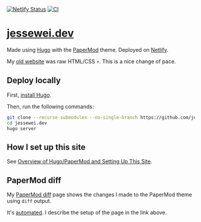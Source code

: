 [![Netlify Status](https://api.netlify.com/api/v1/badges/9d745180-286f-4084-bd0e-046e2c5d22ef/deploy-status)](https://app.netlify.com/sites/cheerful-mousse-b9d87b/deploys)
[![CI](https://github.com/jesse-wei/jessewei.dev/actions/workflows/ci.yml/badge.svg)](https://github.com/jesse-wei/jessewei.dev/actions/workflows/ci.yml)

# [jessewei.dev](https://jessewei.dev)

Made using [Hugo](https://gohugo.io) with the [PaperMod](https://github.com/adityatelange/hugo-PaperMod) theme. Deployed on [Netlify](https://www.netlify.com).

My [old website](https://github.com/jessedwei/jessewei.dev_old) was raw HTML/CSS 💀. This is a nice change of pace.

## Deploy locally

First, [install Hugo](https://gohugo.io/installation/).

Then, run the following commands:

```bash
git clone --recurse-submodules --no-single-branch https://github.com/jesse-wei/jessewei.dev.git
cd jessewei.dev
hugo server
```

## How I set up this site

See [Overview of Hugo/PaperMod and Setting Up This Site](https://jessewei.dev/posts/setup_site/).

## PaperMod diff

My [PaperMod diff](https://jessewei.dev/posts/papermod_diff/) page shows the changes I made to the PaperMod theme using `diff` output.

It's [automated](scripts/). I describe the setup of the page in the link above.
